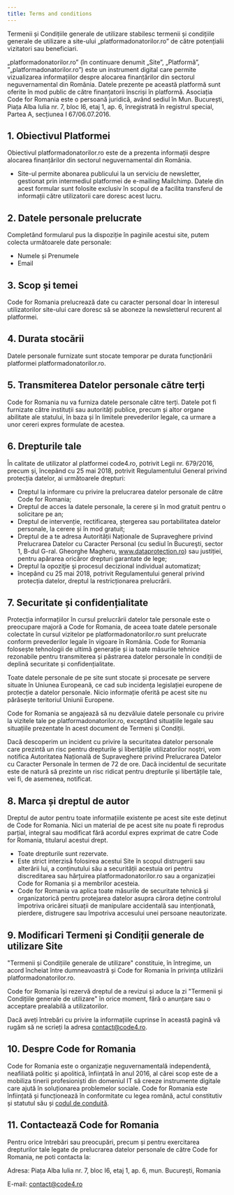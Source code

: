 ```yaml
---
title: Terms and conditions
---
```


Termenii și Condițiile generale de utilizare stabilesc termenii și condițiile generale de utilizare a site-ului „platformadonatorilor.ro” de către potențialii vizitatori sau beneficiari.

„platformadonatorilor.ro” (în continuare denumit „Site”, „Platformă”, ”„platformadonatorilor.ro”) este un instrument digital care permite vizualizarea informațiilor despre alocarea finanțărilor din sectorul neguvernamental din România. Datele prezente pe această platformă sunt oferite în mod public de către finanțatorii înscriși în platformă. Asociația Code for Romania este o persoană juridică, având sediul în Mun. București, Piața Alba Iulia nr. 7, bloc I6, etaj 1, ap. 6, înregistrată în registrul special, Partea A, secțiunea I 67/06.07.2016.

## 1. Obiectivul Platformei

Obiectivul platformadonatorilor.ro este de a prezenta informații despre alocarea finanțărilor din sectorul neguvernamental din România.

- Site-ul permite abonarea publicului la un serviciu de newsletter, gestionat prin intermediul platformei de e-mailing Mailchimp. Datele din acest formular sunt folosite exclusiv în scopul de a facilita transferul de informații către utilizatorii care doresc acest lucru.

## 2. Datele personale prelucrate

Completând formularul pus la dispoziție în paginile acestui site, putem colecta următoarele date personale:
- Numele și Prenumele
- Email

## 3. Scop și temei

Code for Romania prelucrează date cu caracter personal doar în interesul utilizatorilor site-ului care doresc să se aboneze la newsletterul recurent al platformei.

## 4. Durata stocării

Datele personale furnizate sunt stocate temporar pe durata funcționării platformei platformadonatorilor.ro.

## 5. Transmiterea Datelor personale către terți

Code for Romania nu va furniza datele personale către terți. Datele pot fi furnizate către instituții sau autorități publice, precum și altor organe abilitate ale statului, în baza și în limitele prevederilor legale, ca urmare a unor cereri expres formulate de acestea.

## 6. Drepturile tale

În calitate de utilizator al platformei code4.ro, potrivit Legii nr. 679/2016, precum și, începând cu 25 mai 2018, potrivit Regulamentului General privind protecția datelor, ai următoarele drepturi:

- Dreptul la informare cu privire la prelucrarea datelor personale de către Code for Romania;
- Dreptul de acces la datele personale, la cerere și în mod gratuit pentru o solicitare pe an;
- Dreptul de intervenție, rectificarea, ștergerea sau portabilitatea datelor personale, la cerere și în mod gratuit;
- Dreptul de a te adresa Autorității Naționale de Supraveghere privind Prelucrarea Datelor cu Caracter Personal (cu sediul în Bucureşti, sector 1, B-dul G-ral. Gheorghe Magheru, www.dataprotection.ro) sau justiției, pentru apărarea oricăror drepturi garantate de lege;
- Dreptul la opoziţie şi procesul decizional individual automatizat;
- începând cu 25 mai 2018, potrivit Regulamentului general privind protecția datelor, dreptul la restricționarea prelucrării.

## 7. Securitate și confidențialitate

Protecția informațiilor în cursul prelucrării datelor tale personale este o preocupare majoră a Code for Romania, de aceea toate datele personale colectate în cursul vizitelor pe platformadonatorilor.ro sunt prelucrate conform prevederilor legale în vigoare în România. Code for Romania folosește tehnologii de ultimă generație și ia toate măsurile tehnice rezonabile pentru transmiterea și păstrarea datelor personale în condiții de deplină securitate și confidențialitate.

Toate datele personale de pe site sunt stocate și procesate pe servere situate în Uniunea Europeană, ce cad sub incidența legislației europene de protecție a datelor personale. Nicio informație oferită pe acest site nu părăsește teritoriul Uniunii Europene.

Code for Romania se angajează să nu dezvăluie datele personale cu privire la vizitele tale pe platformadonatorilor.ro, exceptând situațiile legale sau situațiile prezentate în acest document de Termeni și Condiții.

Dacă descoperim un incident cu privire la securitatea datelor personale care prezintă un risc pentru drepturile și libertățile utilizatorilor noștri, vom notifica Autoritatea Națională de Supraveghere privind Prelucrarea Datelor cu Caracter Personale în termen de 72 de ore. Dacă incidentul de securitate este de natură să prezinte un risc ridicat pentru drepturile și libertățile tale, vei fi, de asemenea, notificat.

## 8. Marca și dreptul de autor

Dreptul de autor pentru toate informațiile existente pe acest site este deținut de Code for Romania. Nici un material de pe acest site nu poate fi reprodus parțial, integral sau modificat fără acordul expres exprimat de catre Code for Romania, titularul acestui drept.
- Toate drepturile sunt rezervate.
- Este strict interzisă folosirea acestui Site în scopul distrugerii sau alterării lui, a conținutului său a securității acestuia ori pentru discreditarea sau hărțuirea platformadonatorilor.ro sau a organizației Code for Romania și a membrilor acesteia.
- Code for Romania va aplica toate măsurile de securitate tehnică și organizatorică pentru protejarea datelor asupra cărora deține controlul împotriva oricărei situații de manipulare accidentală sau intenționată, pierdere, distrugere sau împotriva accesului unei persoane neautorizate.

## 9. Modificari Termeni și Condiții generale de utilizare Site

"Termenii și Condițiile generale de utilizare" constituie, în întregime, un acord încheiat între dumneavoastră și Code for Romania în privința utilizării platformadonatorilor.ro.

Code for Romania își rezervă dreptul de a revizui și aduce la zi "Termenii și Condițiile generale de utilizare" în orice moment, fără o anunțare sau o acceptare prealabilă a utilizatorilor.

Dacă aveți întrebări cu privire la informațiile cuprinse în această pagină vă rugăm să ne scrieți la adresa contact@code4.ro.

## 10. Despre Code for Romania

Code for Romania este o organizație neguvernamentală independentă, neafiliată politic și apolitică, înființată în anul 2016, al cărei scop este de a mobiliza tinerii profesioniști din domeniul IT să creeze instrumente digitale care ajută în soluționarea problemelor sociale. Code for Romania este înființată și funcționează în conformitate cu legea română, actul constitutiv și statutul său și [codul de conduită](https://code4.ro/codul-de-conduita/).

## 11. Contactează Code for Romania

Pentru orice întrebări sau preocupări, precum și pentru exercitarea drepturilor tale legate de prelucrarea datelor personale de către Code for Romania, ne poti contacta la:

Adresa: Piața Alba Iulia nr. 7, bloc I6, etaj 1, ap. 6, mun. București, Romania

E-mail: contact@code4.ro
